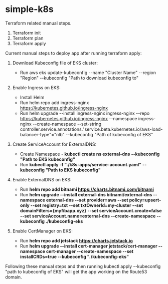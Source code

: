 # simple-k8s

Terraform related manual steps.

1. Terraform init
2. Terraform plan
3. Terraform apply

Current manual steps to deploy app after running terraform apply:

1) Download Kubeconfig file of EKS cluster:
   - Run  aws eks update-kubeconfig   --name "Cluster Name"   --region "Region"   --kubeconfig "Path to download kubeconfig to"

2) Enable Ingress on EKS:
    - Install Helm
    - Run helm repo add ingress-nginx https://kubernetes.github.io/ingress-nginx
    - Run helm upgrade --install ingress-nginx ingress-nginx --repo https://kubernetes.github.io/ingress-nginx  --namespace ingress-nginx --create-namespace   --set-string controller.service.annotations."service\.beta\.kubernetes\.io/aws-load-balancer-type"="nlb" --kubeconfig "Path of kubeconfig of EKS"
  
3) Create ServiceAccount for ExternalDNS:
     - Create Namespace - **kubectl create ns external-dns --kubeconfig "Path to EKS kubeconfig"**
     - Run **kubectl apply -f "./k8s-apps/service-account.yaml" --kubeconfig "Path to EKS kubeconfig"**

4) Enable ExternalDNS on EKS:
     - Run **helm repo add bitnami https://charts.bitnami.com/bitnami**
     - Run **helm upgrade --install external-dns bitnami/external-dns   --namespace external-dns   --set provider=aws   --set policy=upsert-only   --set registry=txt   --set txtOwnerId=my-cluster   --set domainFilters={myfibapp.xyz}  --set serviceAccount.create=false  --set serviceAccount.name=external-dns --create-namespace --kubeconfig ./kubeconfig-eks**

5) Enable CertManager on EKS:
     - Run **helm repo add jetstack https://charts.jetstack.io**
     - Run **helm upgrade --install cert-manager jetstack/cert-manager   --namespace cert-manager --create-namespace   --set installCRDs=true  --kubeconfig "./kubeconfig-eks"**
   



  
Following these manual steps and then running kubectl apply --kubeconfig "path to kubeconfig of EKS" will get the app working on the Route53 domain.
